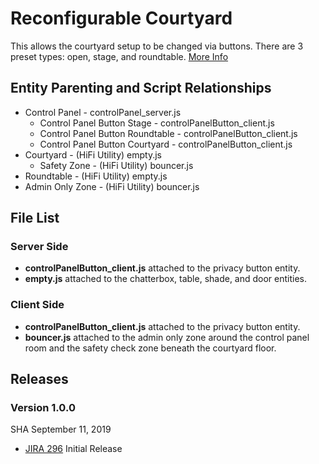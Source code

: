 # Reconfigurable Courtyard

This allows the courtyard setup to be changed via buttons. There are 3 preset types: open, stage, and roundtable.
[More Info](https://highfidelity.atlassian.net/wiki/spaces/PM/pages/512787002/Reconfigurable+Courtyard+Functional+Requirements+Spec)

## Entity Parenting and Script Relationships
* Control Panel - controlPanel_server.js
    * Control Panel Button Stage - controlPanelButton_client.js
    * Control Panel Button Roundtable - controlPanelButton_client.js
    * Control Panel Button Courtyard - controlPanelButton_client.js
* Courtyard - (HiFi Utility) empty.js
    * Safety Zone - (HiFi Utility) bouncer.js
* Roundtable - (HiFi Utility) empty.js
* Admin Only Zone - (HiFi Utility) bouncer.js

## File List
### Server Side
* **controlPanelButton_client.js** attached to the privacy button entity.
* **empty.js** attached to the chatterbox, table, shade, and door entities.

### Client Side
* **controlPanelButton_client.js** attached to the privacy button entity.
* **bouncer.js** attached to the admin only zone around the control panel room and the safety check zone beneath the courtyard floor.

## Releases
### Version 1.0.0
SHA [](https://github.com/highfidelity/hifi-content/commits/) September 11, 2019
- [JIRA 296](https://highfidelity.atlassian.net/browse/DEV-296)   Initial Release
